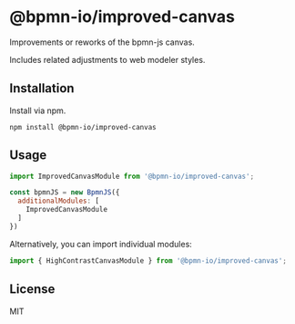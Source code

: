 # @bpmn-io/improved-canvas

Improvements or reworks of the bpmn-js canvas.

Includes related adjustments to web modeler styles.

## Installation

Install via npm.

```
npm install @bpmn-io/improved-canvas
```

## Usage

```javascript
import ImprovedCanvasModule from '@bpmn-io/improved-canvas';

const bpmnJS = new BpmnJS({
  additionalModules: [
    ImprovedCanvasModule
  ]
})
```

Alternatively, you can import individual modules:
```javascript
import { HighContrastCanvasModule } from '@bpmn-io/improved-canvas';
```

## License

MIT
